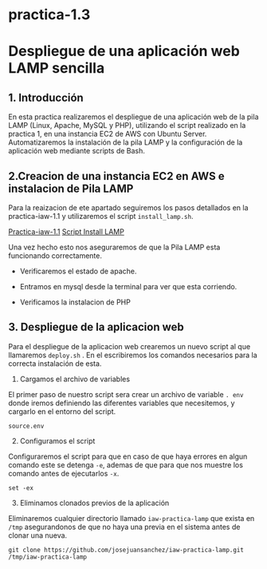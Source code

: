 # practica-1.3

# Despliegue de una aplicación web LAMP sencilla

##  1. Introducción
En esta practica realizaremos el despliegue de una aplicación web  de la pila LAMP (Linux, Apache, MySQL y PHP), utilizando el script realizado en la practica 1, en una instancia EC2 de AWS con Ubuntu Server. Automatizaremos la instalación de la pila LAMP y la configuración de la aplicación web mediante scripts de Bash.

## 2.Creacion de una instancia EC2 en AWS e instalacion de Pila LAMP
Para la reaizacion de ete apartado seguiremos los pasos detallados en la practica-iaw-1.1 y utilizaremos el script ``` install_lamp.sh ```.

[Practica-iaw-1.1](https://github.com/marinaferb92/practica-iaw-1.1/tree/main)
[Script Install LAMP](https://github.com/marinaferb92/practica-iaw-1.1/blob/main/scripts/install_lamp.sh)

Una vez hecho esto nos aseguraremos de que la Pila LAMP esta funcionando correctamente.

- Verificaremos el estado de apache.

- Entramos en mysql desde la terminal para ver que esta corriendo.

- Verificamos la instalacion de PHP

## 3. Despliegue de la aplicacion web

Para el despliegue de la aplicacion web crearemos un nuevo script al que llamaremos ``` deploy.sh ``` . En el escribiremos los comandos necesarios para la correcta instalación de esta.

1. Cargamos el archivo de variables
   
El primer paso de nuestro script sera crear un archivo de variable ``` . env ``` donde iremos definiendo las diferentes variables que necesitemos, y cargarlo en el entorno del script.

``` source.env ```

2. Configuramos el script
   
Configuraremos el script para que en caso de que haya errores en algun comando este se detenga ```-e```, ademas de que para que nos muestre los comando antes de ejecutarlos ```-x```.

``` set -ex ```

3. Eliminamos clonados previos de la aplicación

Eliminaremos cualquier directorio llamado ``` iaw-practica-lamp ``` que exista en ``` /tmp ``` asegurandonos de que no haya una previa en el sistema antes de clonar una nueva.

``` git clone https://github.com/josejuansanchez/iaw-practica-lamp.git /tmp/iaw-practica-lamp ```
























